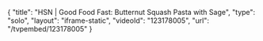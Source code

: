 {
    "title": "HSN | Good Food Fast: Butternut Squash Pasta with Sage",
    "type": "solo",
    "layout": "iframe-static",
    "videoId": "123178005",
    "url": "\/tvpembed\/123178005"
}